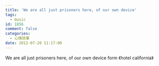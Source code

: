 ```yaml
---
title: 'We are all just prisoners here, of our own device'
tags:
  - music
id: 1856
comment: false
categories:
  - 心情琐事
date: 2012-07-28 11:17:00
---
```


We are all just prisoners here, of our own device
form 《hotel california》